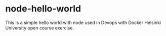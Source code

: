 # node-hello-world
This is a simple hello world with node used in Devops with Docker Helsinki University open course exercise.
